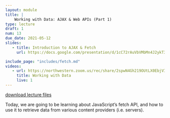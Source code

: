 ```yaml
---
layout: module
title: |
    Working with Data: AJAX & Web APIs (Part 1)
type: lecture
draft: 1
num: 13
due_date: 2021-05-12
slides:
   - title: Introduction to AJAX & Fetch
     url: https://docs.google.com/presentation/d/1cC72rAuVbVMbMn4J2ykT3Ayt7HPXS1pjpmGmZq0OjqM/edit?usp=sharing

include_page: "includes/fetch.md"
videos:
   - url: https://northwestern.zoom.us/rec/share/2spwN4Gh219OUtLX0EbjVIcAE9z1X6a81CBK-ftemBlusKTAU9W0_4WBd1vxRC0p?startTime=1589835559000
     title: Working with Data
     live: 1
---
```


<a class="nu-button" href="/spring2021/course-files/lectures/lecture13.zip">
    download lecture files 
    <i class="fas fa-download"></i>
</a>

Today, we are going to be learning about JavaScript’s fetch API, and how to use it to retrieve data from various content providers (i.e. servers). 